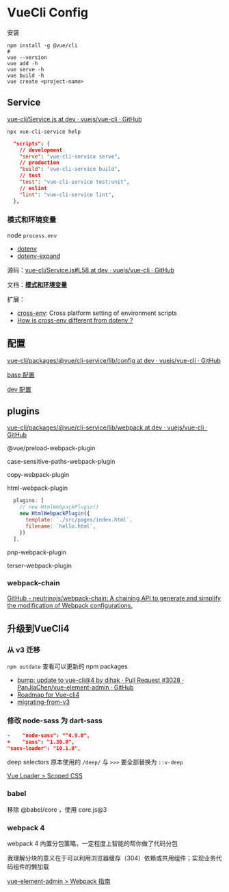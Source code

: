 # VueCli Config

安装

```shell
npm install -g @vue/cli
#
vue --version
vue add -h
vue serve -h
vue build -h
vue create <project-name>
```

## Service

[vue-cli/Service.js at dev · vuejs/vue-cli · GitHub](https://github.com/vuejs/vue-cli/blob/dev/packages/%40vue/cli-service/lib/Service.js)

```shell
npx vue-cli-service help
```

```json
  "scripts": {
    // development
    "serve": "vue-cli-service serve",
    // production
    "build": "vue-cli-service build",
    // test
    "test": "vue-cli-service test:unit",
    // eslint
    "lint": "vue-cli-service lint",
  },
```

### 模式和环境变量

node `process.env`

- [dotenv](https://github.com/motdotla/dotenv)
- [dotenv-expand](https://github.com/motdotla/dotenv-expand)

源码：[vue-cli/Service.js#L58 at dev · vuejs/vue-cli · GitHub](https://github.com/vuejs/vue-cli/blob/dev/packages/%40vue/cli-service/lib/Service.js#L58)

文档：**[模式和环境变量](https://cli.vuejs.org/zh/guide/mode-and-env.html)**

扩展：

- [cross-env](https://www.npmjs.com/package/cross-env): Cross platform setting of environment scripts
- [How is cross-env different from dotenv ?](https://github.com/kentcdodds/cross-env/issues/56#issuecomment-280095704)

## 配置

[vue-cli/packages/@vue/cli-service/lib/config at dev · vuejs/vue-cli · GitHub](https://github.com/vuejs/vue-cli/tree/dev/packages/%40vue/cli-service/lib/config)

[base 配置](https://github.com/vuejs/vue-cli/blob/3f0b782bca7df17740b72509c42e5e2ea6562ac9/packages/%40vue/cli-service/lib/config/base.js)

[dev 配置](https://github.com/vuejs/vue-cli/blob/f9863409739c8917b24c4844432f984d68877c63/packages/@vue/cli-service/lib/config/app.js)

## plugins

[vue-cli/packages/@vue/cli-service/lib/webpack at dev · vuejs/vue-cli · GitHub](https://github.com/vuejs/vue-cli/tree/dev/packages/@vue/cli-service/lib/webpack)

@vue/preload-webpack-plugin

case-sensitive-paths-webpack-plugin

copy-webpack-plugin

html-webpack-plugin

```js
  plugins: [
    // new HtmlWebpackPlugin()
    new HtmlWebpackPlugin({
      template: `./src/pages/index.html`,
      filename: `hello.html`,
    })
  ],
```

pnp-webpack-plugin

terser-webpack-plugin

### webpack-chain

[GitHub - neutrinojs/webpack-chain: A chaining API to generate and simplify the modification of Webpack configurations.](https://github.com/neutrinojs/webpack-chain)



## 升级到VueCli4

### 从 v3 迁移

`npm outdate` 查看可以更新的 npm packages

- [bump: update to vue-cli@4 by dihak · Pull Request #3028 · PanJiaChen/vue-element-admin · GitHub](https://github.com/PanJiaChen/vue-element-admin/pull/3028)
- [Roadmap for Vue-cli4](https://github.com/vuejs/vue-cli/issues/3649)
- [migrating-from-v3](https://cli.vuejs.org/migrating-from-v3/)

### 修改 node-sass 为 dart-sass

```json
-    "node-sass": "^4.9.0",
+    "sass": "1.30.0",
"sass-loader": "10.1.0",
```

deep selectors 原本使用的 `/deep/` 与 `>>>` 要全部替换为 `::v-deep`

[Vue Loader > Scoped CSS](https://vue-loader.vuejs.org/zh/guide/scoped-css.html#scoped-css)

### babel

移除 @babel/core ，使用 core.js@3

### webpack 4

webpack 4 内置分包策略，一定程度上智能的帮你做了代码分包

我理解分块的意义在于可以利用浏览器缓存（304）依赖或共用组件；实现业务代码组件的懒加载

[vue-element-admin > Webpack 指南](https://panjiachen.github.io/vue-element-admin-site/zh/guide/advanced/webpack.html#webpack-%E6%8C%87%E5%8D%97)